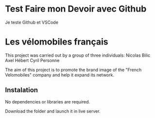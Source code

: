 # Test Faire mon Devoir avec Github

Je teste Github et VSCode

# Les vélomobiles français

This project was carried out by a group of three individuals:
Nicolas Bilic
Axel Hébert
Cyril Personne

The aim of this project is to promote the brand image of the "French Velomobiles" company and help it expand its network.

## Instalation

No dependencies or libraries are required.

Download the folder and launch it in live server.